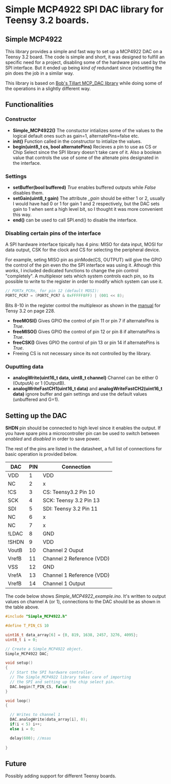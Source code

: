 # Simple MCP4922 SPI DAC library for Teensy 3.2 boards.

## Simple MCP4922

This library provides a simple and fast way to set up a MCP4922 DAC on a Teensy 3.2 board. The code is simple and short, it was designed to fulfill an specific need for a project, disabling some of the hardware pins used by the SPI interface. But it ended up being *kind of* redundant since (*re*)setting the pin does the job in a similar way. 

This library is based on [Bob's Tillart MCP_DAC library](https://github.com/RobTillaart/MCP_DAC) while doing some of the operations in a slightly different way.

## Functionalities

### Constructor 

- **Simple_MCP4922()** The constuctor intializes some of the values to the logical default ones such as gain=1, alternatePins=false etc.
- **init()** Function called in the constructor to intialize the values.
- **begin(uint8_t cs, bool alternatePins)** Recieves a pin to use as CS or Chip Select since the SPI library doesn't take care of it. Also a boolean value that controls the use of some of the altenate pins designated in the interface.

### Settings

- **setBuffer(bool buffered)** *True* enables buffered outputs while *False* disables them.
- **setGain(uint8_t gain)** The attribute *_gain* should be either 1 or 2, usually I would have had 0 or 1 for gain 1 and 2 respectively, but the DAC sets gain to 1 when sent a high level bit, so I thought it was more convenient this way. 
- **end()** can be used to call SPI.end() to disable the interface.

### Disabling certain pins of the interface

A SPI hardware interface tipically has 4 pins: MISO for data input, MOSI for data output, CSK for the clock and CS for selecting the peripheral device.

For example, seting MISO pin as pinMode(CS, OUTPUT) will give the GPIO the control of the pin even tho the SPI interface was using it. Athough this *works*, I included dedicated functions to change the pin control "completely". A multiplexor sets which system controls each pin, so its possible to write to the register in order to modify which system can use it.

```cpp
// PORTx_PCRn, for pin 12 (default MOSI):
PORTC_PCR7 = (PORTC_PCR7 & 0xFFFFF8FF) | (001 << 8);
```

Bits 8-10 in the register control the multiplexor as shown in the [manual](https://www.pjrc.com/teensy/K20P64M72SF1RM.pdf) for Tensy 3.2 on page 228.

- **freeMOSI()** Gives GPIO the control of pin 11 or pin 7 if alternatePins is *True*.
- **freeMISO()** Gives GPIO the control of pin 12 or pin 8 if alternatePins is *True*.
- **freeCSK()** Gives GPIO the control of pin 13 or pin 14 if alternatePins is *True*.
- Freeing CS is not necessary since its not controlled by the library.

### Ouputting data

- **analogWrite(uint16_t data, uint8_t channel)** Channel can be either 0 (OutputA) or 1 (OutputB).
- **analogWriteFastCH1(uint16_t data)** and **analogWriteFastCH2(uint16_t data)** ignore buffer and gain settings and use the default values (unbuffered and G=1).

## Setting up the DAC

**SHDN** pin should be connected to high level since it enables the output. If you have spare pins a microcontroller pin can be used to switch between *enabled* and *disabled* in order to save power.

The rest of the pins are listed in the datasheet, a full list of connections for basic operation is provided below.

| DAC   | PIN | Connection                |
|-------|-----|---------------------------|
| VDD   | 1   | VDD                       |
| NC    | 2   | x                         |
| !CS   | 3   | CS: Teensy3.2 Pin 10      |
| SCK   | 4   | SCK: Teensy 3.2 Pin 13    |
| SDI   | 5   | SDI: Teensy 3.2 Pin 11    |
| NC    | 6   | x                         |
| NC    | 7   | x                         |
| !LDAC | 8   | GND                       |
| !SHDN | 9   | VDD                       |
| VoutB | 10  | Channel 2 Ouput           |
| VrefB | 11  | Channel 2 Reference (VDD) |
| VSS   | 12  | GND                       |
| VrefA | 13  | Channel 1 Reference (VDD) |
| VrefB | 14  | Channel 1 Output          |

The code below shows *Simple_MCP4922_example.ino*. It's written to output values on channel A (or 1), connections to the DAC should be as shown in the table above.

```cpp
#include "Simple_MCP4922.h"

#define T_PIN_CS 10

uint16_t data_array[6] = {0, 819, 1638, 2457, 3276, 4095};
uint8_t i = 0;

// Create a Simple_MCP4922 object.
Simple_MCP4922 DAC;

void setup() 
{    
  // Start the SPI hardware controller.
  // The Simple_MCP4922 library takes care of importing
  // the SPI and setting up the chip select pin.
  DAC.begin(T_PIN_CS, false);
}

void loop() 
{

  // Writes to channel 1
  DAC.analogWrite(data_array[i], 0);
  if(i < 5) i++;
  else i = 0;

  delay(600); //msas
  
}
```

## Future

Possibly adding support for different Teensy boards.
